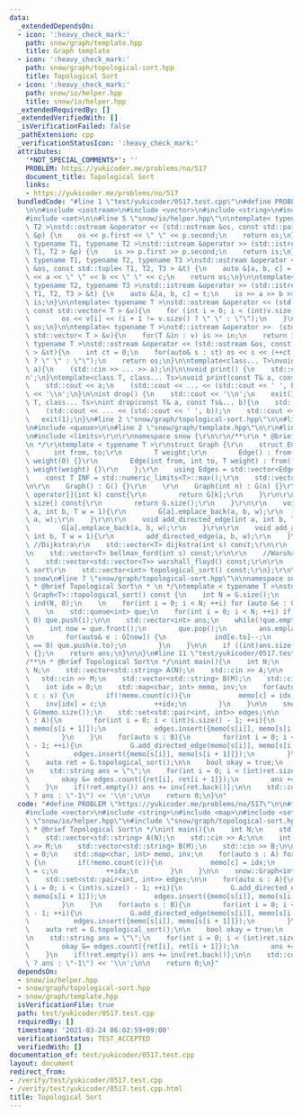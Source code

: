 ```yaml
---
data:
  _extendedDependsOn:
  - icon: ':heavy_check_mark:'
    path: snow/graph/template.hpp
    title: Graph template
  - icon: ':heavy_check_mark:'
    path: snow/graph/topological-sort.hpp
    title: Topological Sort
  - icon: ':heavy_check_mark:'
    path: snow/io/helper.hpp
    title: snow/io/helper.hpp
  _extendedRequiredBy: []
  _extendedVerifiedWith: []
  _isVerificationFailed: false
  _pathExtension: cpp
  _verificationStatusIcon: ':heavy_check_mark:'
  attributes:
    '*NOT_SPECIAL_COMMENTS*': ''
    PROBLEM: https://yukicoder.me/problems/no/517
    document_title: Topological Sort
    links:
    - https://yukicoder.me/problems/no/517
  bundledCode: "#line 1 \"test/yukicoder/0517.test.cpp\"\n#define PROBLEM \"https://yukicoder.me/problems/no/517\"\
    \n\n#include <iostream>\n#include <vector>\n#include <string>\n#include <map>\n\
    #include <set>\n\n#line 5 \"snow/io/helper.hpp\"\n\ntemplate< typename T1, typename\
    \ T2 >\nstd::ostream &operator << (std::ostream &os, const std::pair< T1, T2 >\
    \ &p) {\n    os << p.first << \" \" << p.second;\n    return os;\n}\n\ntemplate<\
    \ typename T1, typename T2 >\nstd::istream &operator >> (std::istream &is, std::pair<\
    \ T1, T2 > &p) {\n    is >> p.first >> p.second;\n    return is;\n}\n\ntemplate<\
    \ typename T1, typename T2, typename T3 >\nstd::ostream &operator << (std::ostream\
    \ &os, const std::tuple< T1, T2, T3 > &t) {\n    auto &[a, b, c] = t;\n    os\
    \ << a << \" \" << b << \" \" << c;\n    return os;\n}\n\ntemplate< typename T1,\
    \ typename T2, typename T3 >\nstd::istream &operator >> (std::istream &is, std::tuple<\
    \ T1, T2, T3 > &t) {\n    auto &[a, b, c] = t;\n    is >> a >> b >> c;\n    return\
    \ is;\n}\n\ntemplate< typename T >\nstd::ostream &operator << (std::ostream &os,\
    \ const std::vector< T > &v){\n    for (int i = 0; i < (int)v.size(); ++i) {\n\
    \        os << v[i] << (i + 1 != v.size() ? \" \" : \"\");\n    }\n    return\
    \ os;\n}\n\ntemplate< typename T >\nstd::istream &operator >>  (std::istream &is,\
    \ std::vector< T > &v){\n    for(T &in : v) is >> in;\n    return is;\n}\n\ntemplate<\
    \ typename T >\nstd::ostream &operator << (std::ostream &os, const std::set< T\
    \ > &st){\n    int ct = 0;\n    for(auto& s : st) os << s << (++ct != st.size()\
    \ ? \" \" : \"\");\n    return os;\n}\n\ntemplate<class... T>\nvoid input(T&...\
    \ a){\n    (std::cin >> ... >> a);\n}\n\nvoid print() {\n    std::cout << '\\\
    n';\n}\ntemplate<class T, class... Ts>\nvoid print(const T& a, const Ts&... b){\n\
    \    std::cout << a;\n    (std::cout << ... << (std::cout << ' ', b));\n    std::cout\
    \ << '\\n';\n}\n\nint drop() {\n    std::cout << '\\n';\n    exit(1);\n}\ntemplate<class\
    \ T, class... Ts>\nint drop(const T& a, const Ts&... b){\n    std::cout << a;\n\
    \    (std::cout << ... << (std::cout << ' ', b));\n    std::cout << '\\n';\n \
    \   exit(1);\n}\n#line 2 \"snow/graph/topological-sort.hpp\"\n\n#line 4 \"snow/graph/topological-sort.hpp\"\
    \n#include <queue>\n\n#line 2 \"snow/graph/template.hpp\"\n\r\n#line 4 \"snow/graph/template.hpp\"\
    \n#include <limits>\r\n\r\nnamespace snow {\r\n\r\n/**\r\n * @brief Graph template\r\
    \n */\r\ntemplate < typename T >\r\nstruct Graph {\r\n    struct Edge {\r\n  \
    \      int from, to;\r\n        T weight;\r\n        Edge() : from(0), to(0),\
    \ weight(0) {}\r\n        Edge(int from, int to, T weight) : from(from), to(to),\
    \ weight(weight) {}\r\n    };\r\n    using Edges = std::vector<Edge>;\r\n\r\n\
    \    const T INF = std::numeric_limits<T>::max();\r\n    std::vector<Edges> G;\r\
    \n\r\n    Graph() : G() {}\r\n    \r\n    Graph(int n) : G(n) {}\r\n\r\n    Edges\
    \ operator[](int k) const{\r\n        return G[k];\r\n    }\r\n\r\n    size_t\
    \ size() const{\r\n        return G.size();\r\n    }\r\n\r\n    void add_edge(int\
    \ a, int b, T w = 1){\r\n        G[a].emplace_back(a, b, w);\r\n        G[b].emplace_back(b,\
    \ a, w);\r\n    }\r\n\r\n    void add_directed_edge(int a, int b, T w = 1){\r\n\
    \        G[a].emplace_back(a, b, w);\r\n    }\r\n\r\n    void add_arrow(int a,\
    \ int b, T w = 1){\r\n        add_directed_edge(a, b, w);\r\n    }\r\n\r\n   \
    \ //Dijkstra\r\n    std::vector<T> dijkstra(int s) const;\r\n\r\n    //Bellman-Ford\r\
    \n    std::vector<T> bellman_ford(int s) const;\r\n\r\n    //Warshall-Floyd\r\n\
    \    std::vector<std::vector<T>> warshall_floyd() const;\r\n\r\n    //Topological\
    \ sort\r\n    std::vector<int> topological_sort() const;\r\n};\r\n\r\n} // namespace\
    \ snow\n#line 7 \"snow/graph/topological-sort.hpp\"\n\nnamespace snow {\n\n/**\n\
    \ * @brief Topological Sort\n * \n */\ntemplate < typename T >\nstd::vector<int>\
    \ Graph<T>::topological_sort() const {\n    int N = G.size();\n    std::vector<int>\
    \ ind(N, 0);\n    \n    for(int i = 0; i < N; ++i) for (auto &e : G[i]) ind[e.to]++;\n\
    \    \n    std::queue<int> que;\n    for(int i = 0; i < N; ++i) if (ind[i] ==\
    \ 0) que.push(i);\n\n    std::vector<int> ans;\n    while(!que.empty()){\n   \
    \     int now = que.front();\n        que.pop();\n        ans.emplace_back(now);\n\
    \n        for(auto& e : G[now]) {\n            ind[e.to]--;\n            if(ind[e.to]\
    \ == 0) que.push(e.to);\n        }\n    }\n\n    if ((int)ans.size() != N) return\
    \ {};\n    return ans;\n}\n\n}\n#line 11 \"test/yukicoder/0517.test.cpp\"\n\n\
    /**\n * @brief Topological Sort\n */\nint main(){\n    int N;\n    std::cin >>\
    \ N;\n    std::vector<std::string> A(N);\n    std::cin >> A;\n\n    int M;\n \
    \   std::cin >> M;\n    std::vector<std::string> B(M);\n    std::cin >> B;\n\n\
    \    int idx = 0;\n    std::map<char, int> memo, inv;\n    for(auto s : A) for(auto\
    \ c : s) {\n        if(!memo.count(c)){\n            memo[c] = idx;\n        \
    \    inv[idx] = c;\n            ++idx;\n        }\n    }\n\n    snow::Graph<int>\
    \ G(memo.size());\n    std::set<std::pair<int, int>> edges;\n\n    for(auto s\
    \ : A){\n        for(int i = 0; i < (int)s.size() - 1; ++i){\n            G.add_directed_edge(memo[s[i]],\
    \ memo[s[i + 1]]);\n            edges.insert({memo[s[i]], memo[s[i + 1]]});\n\
    \        }\n    }\n    for(auto s : B){\n        for(int i = 0; i < (int)s.size()\
    \ - 1; ++i){\n            G.add_directed_edge(memo[s[i]], memo[s[i + 1]]);\n \
    \           edges.insert({memo[s[i]], memo[s[i + 1]]});\n        }\n    }\n\n\
    \    auto ret = G.topological_sort();\n\n    bool okay = true;\n    okay &= !ret.empty();\n\
    \n    std::string ans = \"\";\n    for(int i = 0; i < (int)ret.size() - 1; ++i){\n\
    \        okay &= edges.count({ret[i], ret[i + 1]});\n        ans += inv[ret[i]];\n\
    \    }\n    if(!ret.empty()) ans += inv[ret.back()];\n\n    std::cout << (okay\
    \ ? ans : \"-1\") << '\\n';\n\n    return 0;\n}\n"
  code: "#define PROBLEM \"https://yukicoder.me/problems/no/517\"\n\n#include <iostream>\n\
    #include <vector>\n#include <string>\n#include <map>\n#include <set>\n\n#include\
    \ \"snow/io/helper.hpp\"\n#include \"snow/graph/topological-sort.hpp\"\n\n/**\n\
    \ * @brief Topological Sort\n */\nint main(){\n    int N;\n    std::cin >> N;\n\
    \    std::vector<std::string> A(N);\n    std::cin >> A;\n\n    int M;\n    std::cin\
    \ >> M;\n    std::vector<std::string> B(M);\n    std::cin >> B;\n\n    int idx\
    \ = 0;\n    std::map<char, int> memo, inv;\n    for(auto s : A) for(auto c : s)\
    \ {\n        if(!memo.count(c)){\n            memo[c] = idx;\n            inv[idx]\
    \ = c;\n            ++idx;\n        }\n    }\n\n    snow::Graph<int> G(memo.size());\n\
    \    std::set<std::pair<int, int>> edges;\n\n    for(auto s : A){\n        for(int\
    \ i = 0; i < (int)s.size() - 1; ++i){\n            G.add_directed_edge(memo[s[i]],\
    \ memo[s[i + 1]]);\n            edges.insert({memo[s[i]], memo[s[i + 1]]});\n\
    \        }\n    }\n    for(auto s : B){\n        for(int i = 0; i < (int)s.size()\
    \ - 1; ++i){\n            G.add_directed_edge(memo[s[i]], memo[s[i + 1]]);\n \
    \           edges.insert({memo[s[i]], memo[s[i + 1]]});\n        }\n    }\n\n\
    \    auto ret = G.topological_sort();\n\n    bool okay = true;\n    okay &= !ret.empty();\n\
    \n    std::string ans = \"\";\n    for(int i = 0; i < (int)ret.size() - 1; ++i){\n\
    \        okay &= edges.count({ret[i], ret[i + 1]});\n        ans += inv[ret[i]];\n\
    \    }\n    if(!ret.empty()) ans += inv[ret.back()];\n\n    std::cout << (okay\
    \ ? ans : \"-1\") << '\\n';\n\n    return 0;\n}"
  dependsOn:
  - snow/io/helper.hpp
  - snow/graph/topological-sort.hpp
  - snow/graph/template.hpp
  isVerificationFile: true
  path: test/yukicoder/0517.test.cpp
  requiredBy: []
  timestamp: '2021-03-24 06:02:59+09:00'
  verificationStatus: TEST_ACCEPTED
  verifiedWith: []
documentation_of: test/yukicoder/0517.test.cpp
layout: document
redirect_from:
- /verify/test/yukicoder/0517.test.cpp
- /verify/test/yukicoder/0517.test.cpp.html
title: Topological Sort
---
```

